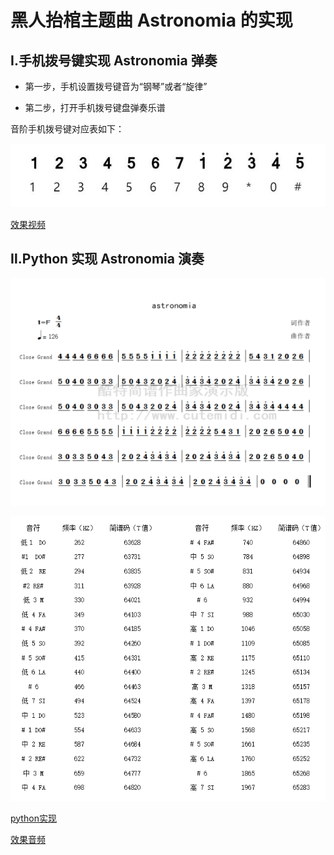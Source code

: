 # 黑人抬棺主题曲 Astronomia 的实现

## Ⅰ.手机拨号键实现 Astronomia 弹奏

- 第一步，手机设置拨号键音为“钢琴”或者“旋律”

- 第二步，打开手机拨号键盘弹奏乐谱

音阶手机拨号键对应表如下：

![音阶手机拨号键对应表](./phone/音阶手机拨号键对应表.png)

[效果视频](./phone/phoneAstronomia.mp4)

## Ⅱ.Python 实现 Astronomia 演奏

![Astronomia简谱](./py/Astronomia简谱.png)

![音阶频率对应表](./py/音阶频率对应表.png)

[python实现](./py/audiotest.py)

[效果音频](./py/Astronomia.m4a)
